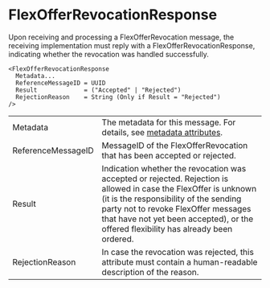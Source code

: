<!--
SPDX-FileCopyrightText: 2020-2023 Contributors to the Shapeshifter project

SPDX-License-Identifier: Apache-2.0
-->

# FlexOfferRevocationResponse

Upon receiving and processing a FlexOfferRevocation message, the receiving implementation must reply with a FlexOfferRevocationResponse, indicating whether the revocation was handled successfully.

```
<FlexOfferRevocationResponse
  Metadata...
  ReferenceMessageID = UUID
  Result             = ("Accepted" | "Rejected")
  RejectionReason    = String (Only if Result = "Rejected")
/>
```

|                    |                                                                                                                                                                                                                                                                                          |
|--------------------|------------------------------------------------------------------------------------------------------------------------------------------------------------------------------------------------------------------------------------------------------------------------------------------|
| Metadata           | The metadata for this message. For details, see [metadata attributes](metadata-attributes.md).                                                                                                                                                                                           |
| ReferenceMessageID | MessageID of the FlexOfferRevocation that has been accepted or rejected.                                                                                                                                                                                                                   |
| Result             | Indication whether the revocation was accepted or rejected. Rejection is allowed in case the FlexOffer is unknown (it is the responsibility of the sending party not to revoke FlexOffer messages that have not yet been accepted), or the offered flexibility has already been ordered. |
| RejectionReason    | In case the revocation was rejected, this attribute must contain a human-readable description of the reason.                                                                                                                                                                             |
